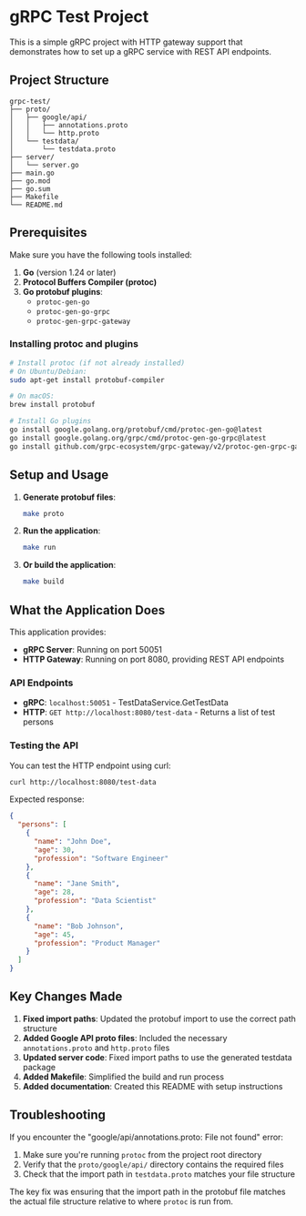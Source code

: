 # gRPC Test Project

This is a simple gRPC project with HTTP gateway support that demonstrates how to set up a gRPC service with REST API endpoints.

## Project Structure

```
grpc-test/
├── proto/
│   ├── google/api/
│   │   ├── annotations.proto
│   │   └── http.proto
│   └── testdata/
│       └── testdata.proto
├── server/
│   └── server.go
├── main.go
├── go.mod
├── go.sum
├── Makefile
└── README.md
```

## Prerequisites

Make sure you have the following tools installed:

1. **Go** (version 1.24 or later)
2. **Protocol Buffers Compiler (protoc)**
3. **Go protobuf plugins**:
   - `protoc-gen-go`
   - `protoc-gen-go-grpc`
   - `protoc-gen-grpc-gateway`

### Installing protoc and plugins

```bash
# Install protoc (if not already installed)
# On Ubuntu/Debian:
sudo apt-get install protobuf-compiler

# On macOS:
brew install protobuf

# Install Go plugins
go install google.golang.org/protobuf/cmd/protoc-gen-go@latest
go install google.golang.org/grpc/cmd/protoc-gen-go-grpc@latest
go install github.com/grpc-ecosystem/grpc-gateway/v2/protoc-gen-grpc-gateway@latest
```

## Setup and Usage

1. **Generate protobuf files**:
   ```bash
   make proto
   ```

2. **Run the application**:
   ```bash
   make run
   ```

3. **Or build the application**:
   ```bash
   make build
   ```

## What the Application Does

This application provides:

- **gRPC Server**: Running on port 50051
- **HTTP Gateway**: Running on port 8080, providing REST API endpoints

### API Endpoints

- **gRPC**: `localhost:50051` - TestDataService.GetTestData
- **HTTP**: `GET http://localhost:8080/test-data` - Returns a list of test persons

### Testing the API

You can test the HTTP endpoint using curl:

```bash
curl http://localhost:8080/test-data
```

Expected response:
```json
{
  "persons": [
    {
      "name": "John Doe",
      "age": 30,
      "profession": "Software Engineer"
    },
    {
      "name": "Jane Smith",
      "age": 28,
      "profession": "Data Scientist"
    },
    {
      "name": "Bob Johnson",
      "age": 45,
      "profession": "Product Manager"
    }
  ]
}
```

## Key Changes Made

1. **Fixed import paths**: Updated the protobuf import to use the correct path structure
2. **Added Google API proto files**: Included the necessary `annotations.proto` and `http.proto` files
3. **Updated server code**: Fixed import paths to use the generated testdata package
4. **Added Makefile**: Simplified the build and run process
5. **Added documentation**: Created this README with setup instructions

## Troubleshooting

If you encounter the "google/api/annotations.proto: File not found" error:

1. Make sure you're running `protoc` from the project root directory
2. Verify that the `proto/google/api/` directory contains the required files
3. Check that the import path in `testdata.proto` matches your file structure

The key fix was ensuring that the import path in the protobuf file matches the actual file structure relative to where `protoc` is run from. 